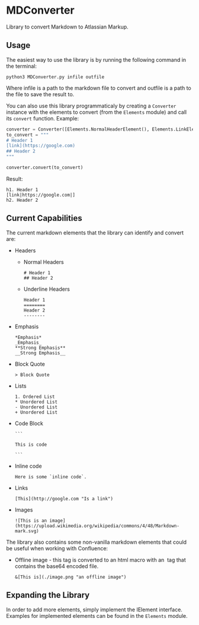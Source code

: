 # MDConverter
Library to convert Markdown to Atlassian Markup.

## Usage
The easiest way to use the library is by running the following command in the terminal:
```
python3 MDConverter.py infile outfile
```
Where infile is a path to the markdown file to convert and outfile is a path to the file to save the result to.

You can also use this library programmaticaly by creating a `Converter` instance with the elements to convert (from the `Elements` module) and call its `convert` function. Example:

```python
converter = Converter([Elements.NormalHeaderElement(), Elements.LinkElement()])
to_convert = """
# Header 1
[link](https://google.com)
## Header 2
"""

converter.convert(to_convert)
```

Result:
```
h1. Header 1
[link|https://google.com|]
h2. Header 2
```

## Current Capabilities
The current markdown elements that the library can identify and convert are:

* Headers
  * Normal Headers
    ```
    # Header 1
    ## Header 2
    ```
  * Underline Headers
    ```
    Header 1
    ========
    Header 2
    --------
    ```
* Emphasis
  ```
  *Emphasis*
  _Emphasis_
  **Strong Emphasis**
  __Strong Emphasis__
  ```
* Block Quote
  ```
  > Block Quote
  ```
* Lists
  ```
  1. Ordered List
  * Unordered List
  - Unordered List
  + Unordered List
  ```
* Code Block

      ```

      This is code

      ```
* Inline code
  ```
  Here is some `inline code`.
  ```
* Links
  ```
  [This](http://google.com "Is a link")
  ```
* Images
  ```
  ![This is an image](https://upload.wikimedia.org/wikipedia/commons/4/48/Markdown-mark.svg)
  ```

The library also contains some non-vanilla markdown elements that could be useful when working with Confluence:

* Offline image - this tag is converted to an html macro with an <img> tag that contains the base64 encoded file.
  ```
  &[This is](./image.png "an offline image")
  ```
    
## Expanding the Library

In order to add more elements, simply implement the IElement interface. Examples for implemented elements can be found in the `Elements` module.
